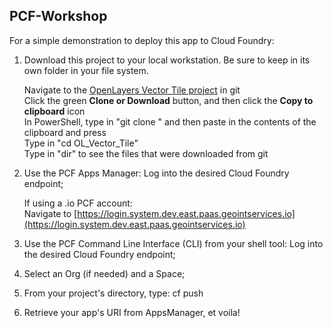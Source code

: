 ## PCF-Workshop

For a simple demonstration to deploy this app to Cloud Foundry:

1. Download this project to your local workstation. Be sure to keep in its own folder in your file system.

   Navigate to the [OpenLayers Vector Tile project](https://github.com/lnguyen2341/OL_Vector_Tile) in git  
   Click the green **Clone or Download** button, and then click the **Copy to clipboard** icon  
   In PowerShell, type in "git clone " and then paste in the contents of the clipboard and press <Enter>  
   Type in "cd OL_Vector_Tile"  
   Type in "dir" to see the files that were downloaded from git

2. Use the PCF Apps Manager: Log into the desired Cloud Foundry endpoint;

   If using a .io PCF account:  
   Navigate to [https://login.system.dev.east.paas.geointservices.io](https://login.system.dev.east.paas.geointservices.io)

3. Use the PCF Command Line Interface (CLI) from your shell tool: Log into the desired Cloud Foundry endpoint;
4. Select an Org (if needed) and a Space;
5. From your project's directory, type: cf push
6. Retrieve your app's URI from AppsManager, et voila!
